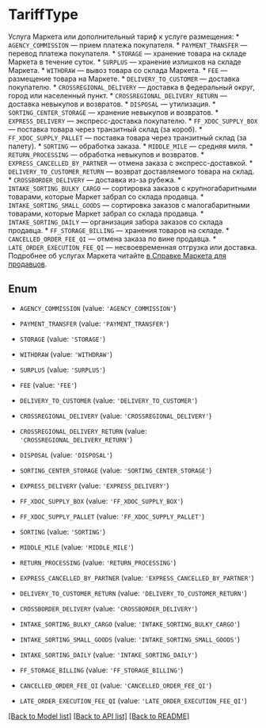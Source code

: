 # TariffType

Услуга Маркета или дополнительный тариф к услуге размещения:  * `AGENCY_COMMISSION` — прием платежа покупателя.  * `PAYMENT_TRANSFER` — перевод платежа покупателя.  * `STORAGE` — хранение товара на складе Маркета в течение суток.  * `SURPLUS` — хранение излишков на складе Маркета.  * `WITHDRAW` — вывоз товара со склада Маркета.  * `FEE` — размещение товара на Маркете.  * `DELIVERY_TO_CUSTOMER` — доставка покупателю.  * `CROSSREGIONAL_DELIVERY` — доставка в федеральный округ, город или населенный пункт.  * `CROSSREGIONAL_DELIVERY_RETURN` — доставка невыкупов и возвратов.  * `DISPOSAL` — утилизация.  * `SORTING_CENTER_STORAGE` — хранение невыкупов и возвратов.  * `EXPRESS_DELIVERY` — экспресс-доставка покупателю.  * `FF_XDOC_SUPPLY_BOX` — поставка товара через транзитный склад (за короб).  * `FF_XDOC_SUPPLY_PALLET` — поставка товара через транзитный склад (за палету).  * `SORTING` — обработка заказа.  * `MIDDLE_MILE` — средняя миля.  * `RETURN_PROCESSING` — обработка невыкупов и возвратов.  * `EXPRESS_CANCELLED_BY_PARTNER` — отмена заказа с экспресс-доставкой.  * `DELIVERY_TO_CUSTOMER_RETURN` — возврат доставляемого товара на склад.  * `CROSSBORDER_DELIVERY` — доставка из-за рубежа.  * `INTAKE_SORTING_BULKY_CARGO` — сортировка заказов с крупногабаритными товарами, которые Маркет забрал со склада продавца.  * `INTAKE_SORTING_SMALL_GOODS` — сортировка заказов с малогабаритными товарами, которые Маркет забрал со склада продавца.  * `INTAKE_SORTING_DAILY` — организация забора заказов со склада продавца.  * `FF_STORAGE_BILLING` — хранения товаров на складе.  * `CANCELLED_ORDER_FEE_QI` — отмена заказа по вине продавца.  * `LATE_ORDER_EXECUTION_FEE_QI` — несвоевременная отгрузка или доставка.  Подробнее об услугах Маркета читайте [в Справке Маркета для продавцов](https://yandex.ru/support/marketplace/introduction/rates/index.html). 

## Enum

* `AGENCY_COMMISSION` (value: `'AGENCY_COMMISSION'`)

* `PAYMENT_TRANSFER` (value: `'PAYMENT_TRANSFER'`)

* `STORAGE` (value: `'STORAGE'`)

* `WITHDRAW` (value: `'WITHDRAW'`)

* `SURPLUS` (value: `'SURPLUS'`)

* `FEE` (value: `'FEE'`)

* `DELIVERY_TO_CUSTOMER` (value: `'DELIVERY_TO_CUSTOMER'`)

* `CROSSREGIONAL_DELIVERY` (value: `'CROSSREGIONAL_DELIVERY'`)

* `CROSSREGIONAL_DELIVERY_RETURN` (value: `'CROSSREGIONAL_DELIVERY_RETURN'`)

* `DISPOSAL` (value: `'DISPOSAL'`)

* `SORTING_CENTER_STORAGE` (value: `'SORTING_CENTER_STORAGE'`)

* `EXPRESS_DELIVERY` (value: `'EXPRESS_DELIVERY'`)

* `FF_XDOC_SUPPLY_BOX` (value: `'FF_XDOC_SUPPLY_BOX'`)

* `FF_XDOC_SUPPLY_PALLET` (value: `'FF_XDOC_SUPPLY_PALLET'`)

* `SORTING` (value: `'SORTING'`)

* `MIDDLE_MILE` (value: `'MIDDLE_MILE'`)

* `RETURN_PROCESSING` (value: `'RETURN_PROCESSING'`)

* `EXPRESS_CANCELLED_BY_PARTNER` (value: `'EXPRESS_CANCELLED_BY_PARTNER'`)

* `DELIVERY_TO_CUSTOMER_RETURN` (value: `'DELIVERY_TO_CUSTOMER_RETURN'`)

* `CROSSBORDER_DELIVERY` (value: `'CROSSBORDER_DELIVERY'`)

* `INTAKE_SORTING_BULKY_CARGO` (value: `'INTAKE_SORTING_BULKY_CARGO'`)

* `INTAKE_SORTING_SMALL_GOODS` (value: `'INTAKE_SORTING_SMALL_GOODS'`)

* `INTAKE_SORTING_DAILY` (value: `'INTAKE_SORTING_DAILY'`)

* `FF_STORAGE_BILLING` (value: `'FF_STORAGE_BILLING'`)

* `CANCELLED_ORDER_FEE_QI` (value: `'CANCELLED_ORDER_FEE_QI'`)

* `LATE_ORDER_EXECUTION_FEE_QI` (value: `'LATE_ORDER_EXECUTION_FEE_QI'`)

[[Back to Model list]](../README.md#documentation-for-models) [[Back to API list]](../README.md#documentation-for-api-endpoints) [[Back to README]](../README.md)


